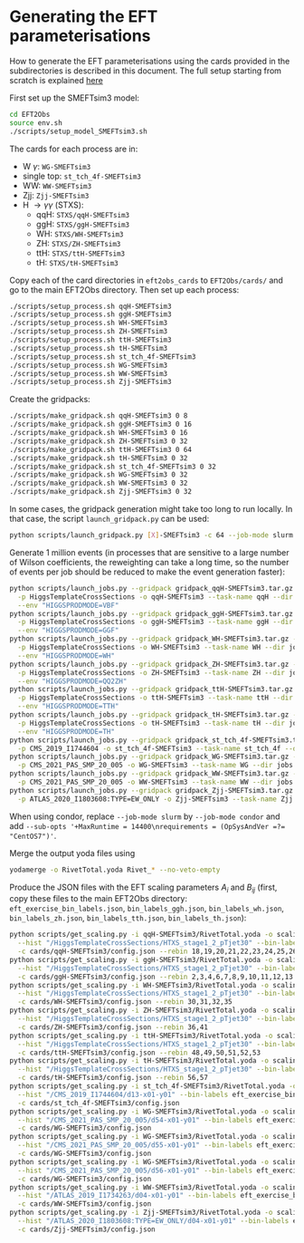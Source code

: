 # Generating the EFT parameterisations

How to generate the EFT parameterisations using the cards provided in the subdirectories is described in this document. The full setup starting from scratch is explained [here](STXS/README.md)

First set up the SMEFTsim3 model:
```sh
cd EFT2Obs
source env.sh
./scripts/setup_model_SMEFTsim3.sh
```
The cards for each process are in:
- W $\gamma$: `WG-SMEFTsim3`
- single top: `st_tch_4f-SMEFTsim3`
- WW: `WW-SMEFTsim3`
- Zjj: `Zjj-SMEFTsim3`
- H $\rightarrow \gamma\gamma$ (STXS): 
  - qqH: `STXS/qqH-SMEFTsim3`
  - ggH: `STXS/ggH-SMEFTsim3`
  - WH: `STXS/WH-SMEFTsim3`
  - ZH: `STXS/ZH-SMEFTsim3`
  - ttH: `STXS/ttH-SMEFTsim3`
  - tH: `STXS/tH-SMEFTsim3`

Copy each of the card directories in `eft2obs_cards` to `EFT2Obs/cards/` and go to the main EFT2Obs directory. Then set up each process:
```sh
./scripts/setup_process.sh qqH-SMEFTsim3
./scripts/setup_process.sh ggH-SMEFTsim3
./scripts/setup_process.sh WH-SMEFTsim3
./scripts/setup_process.sh ZH-SMEFTsim3
./scripts/setup_process.sh ttH-SMEFTsim3
./scripts/setup_process.sh tH-SMEFTsim3
./scripts/setup_process.sh st_tch_4f-SMEFTsim3
./scripts/setup_process.sh WG-SMEFTsim3
./scripts/setup_process.sh WW-SMEFTsim3
./scripts/setup_process.sh Zjj-SMEFTsim3
```
Create the gridpacks:
```sh
./scripts/make_gridpack.sh qqH-SMEFTsim3 0 8
./scripts/make_gridpack.sh ggH-SMEFTsim3 0 16
./scripts/make_gridpack.sh WH-SMEFTsim3 0 16
./scripts/make_gridpack.sh ZH-SMEFTsim3 0 32
./scripts/make_gridpack.sh ttH-SMEFTsim3 0 64
./scripts/make_gridpack.sh tH-SMEFTsim3 0 32
./scripts/make_gridpack.sh st_tch_4f-SMEFTsim3 0 32
./scripts/make_gridpack.sh WG-SMEFTsim3 0 32
./scripts/make_gridpack.sh WW-SMEFTsim3 0 32
./scripts/make_gridpack.sh Zjj-SMEFTsim3 0 32
```
In some cases, the gridpack generation might take too long to run locally. In that case, the script `launch_gridpack.py` can be used:
```sh
python scripts/launch_gridpack.py [X]-SMEFTsim3 -c 64 --job-mode slurm --task_name [X]_gridpack
```
Generate 1 million events (in processes that are sensitive to a large number of Wilson coefficients, the reweighting can take a long time, so the number of events per job should be reduced to make the event generation faster):
```sh
python scripts/launch_jobs.py --gridpack gridpack_qqH-SMEFTsim3.tar.gz -j 50 -s 1 -e 20000 \
  -p HiggsTemplateCrossSections -o qqH-SMEFTsim3 --task-name qqH --dir jobs --job-mode slurm \
  --env "HIGGSPRODMODE=VBF"
python scripts/launch_jobs.py --gridpack gridpack_ggH-SMEFTsim3.tar.gz -j 50 -s 1 -e 20000 \
  -p HiggsTemplateCrossSections -o ggH-SMEFTsim3 --task-name ggH --dir jobs --job-mode slurm \
  --env "HIGGSPRODMODE=GGF"
python scripts/launch_jobs.py --gridpack gridpack_WH-SMEFTsim3.tar.gz -j 50 -s 1 -e 20000 \
  -p HiggsTemplateCrossSections -o WH-SMEFTsim3 --task-name WH --dir jobs --job-mode slurm \
  --env "HIGGSPRODMODE=WH"
python scripts/launch_jobs.py --gridpack gridpack_ZH-SMEFTsim3.tar.gz -j 50 -s 1 -e 20000 \
  -p HiggsTemplateCrossSections -o ZH-SMEFTsim3 --task-name ZH --dir jobs --job-mode slurm \
  --env "HIGGSPRODMODE=QQ2ZH"
python scripts/launch_jobs.py --gridpack gridpack_ttH-SMEFTsim3.tar.gz -j 200 -s 1 -e 5000 \
  -p HiggsTemplateCrossSections -o ttH-SMEFTsim3 --task-name ttH --dir jobs --job-mode slurm \
  --env "HIGGSPRODMODE=TTH"
python scripts/launch_jobs.py --gridpack gridpack_tH-SMEFTsim3.tar.gz -j 100 -s 1 -e 10000 \
  -p HiggsTemplateCrossSections -o tH-SMEFTsim3 --task-name tH --dir jobs --job-mode slurm \
  --env "HIGGSPRODMODE=TH"
python scripts/launch_jobs.py --gridpack gridpack_st_tch_4f-SMEFTsim3.tar.gz -j 50 -s 1 -e 20000 \
  -p CMS_2019_I1744604 -o st_tch_4f-SMEFTsim3 --task-name st_tch_4f --dir jobs --job-mode slurm
python scripts/launch_jobs.py --gridpack gridpack_WG-SMEFTsim3.tar.gz -j 50 -s 1 -e 20000 \
  -p CMS_2021_PAS_SMP_20_005 -o WG-SMEFTsim3 --task-name WG --dir jobs --job-mode slurm
python scripts/launch_jobs.py --gridpack gridpack_WW-SMEFTsim3.tar.gz -j 50 -s 1 -e 20000 \
  -p CMS_2021_PAS_SMP_20_005 -o WW-SMEFTsim3 --task-name WW --dir jobs --job-mode slurm
python scripts/launch_jobs.py --gridpack gridpack_Zjj-SMEFTsim3.tar.gz -j 100 -s 1 -e 10000 \
  -p ATLAS_2020_I1803608:TYPE=EW_ONLY -o Zjj-SMEFTsim3 --task-name Zjj --dir jobs --job-mode slurm
```
When using condor, replace `--job-mode slurm` by `--job-mode condor` and add `--sub-opts '+MaxRuntime = 14400\nrequirements = (OpSysAndVer =?= "CentOS7")'`.

Merge the output yoda files using
```sh
yodamerge -o RivetTotal.yoda Rivet_* --no-veto-empty
```
Produce the JSON files with the EFT scaling parameters $A_{i}$ and $B_{ij}$ (first, copy these files to the main EFT2Obs directory: `eft_exercise_bin_labels.json`, `bin_labels_ggh.json`, `bin_labels_wh.json`, `bin_labels_zh.json`, `bin_labels_tth.json`, `bin_labels_th.json`):
```sh
python scripts/get_scaling.py -i qqH-SMEFTsim3/RivetTotal.yoda -o scaling_qqH-SMEFTsim3 \
  --hist "/HiggsTemplateCrossSections/HTXS_stage1_2_pTjet30" --bin-labels eft_exercise_bin_labels.json \
  -c cards/qqH-SMEFTsim3/config.json --rebin 18,19,20,21,22,23,24,25,26,27,28,29
python scripts/get_scaling.py -i ggH-SMEFTsim3/RivetTotal.yoda -o scaling_ggH-SMEFTsim3 \
  --hist "/HiggsTemplateCrossSections/HTXS_stage1_2_pTjet30" --bin-labels bin_labels_ggh.json \
  -c cards/ggH-SMEFTsim3/config.json --rebin 2,3,4,6,7,8,9,10,11,12,13
python scripts/get_scaling.py -i WH-SMEFTsim3/RivetTotal.yoda -o scaling_WH-SMEFTsim3 \
  --hist "/HiggsTemplateCrossSections/HTXS_stage1_2_pTjet30" --bin-labels bin_labels_wh.json \
  -c cards/WH-SMEFTsim3/config.json --rebin 30,31,32,35
python scripts/get_scaling.py -i ZH-SMEFTsim3/RivetTotal.yoda -o scaling_ZH-SMEFTsim3 \
  --hist "/HiggsTemplateCrossSections/HTXS_stage1_2_pTjet30" --bin-labels bin_labels_zh.json \
  -c cards/ZH-SMEFTsim3/config.json --rebin 36,41
python scripts/get_scaling.py -i ttH-SMEFTsim3/RivetTotal.yoda -o scaling_ttH-SMEFTsim3 \
  --hist "/HiggsTemplateCrossSections/HTXS_stage1_2_pTjet30" --bin-labels bin_labels_tth.json \
  -c cards/ttH-SMEFTsim3/config.json --rebin 48,49,50,51,52,53
python scripts/get_scaling.py -i tH-SMEFTsim3/RivetTotal.yoda -o scaling_tH-SMEFTsim3 \
  --hist "/HiggsTemplateCrossSections/HTXS_stage1_2_pTjet30" --bin-labels bin_labels_th.json \
  -c cards/tH-SMEFTsim3/config.json --rebin 56,57
python scripts/get_scaling.py -i st_tch_4f-SMEFTsim3/RivetTotal.yoda -o scaling_st_tch_4f-SMEFTsim3 \
  --hist "/CMS_2019_I1744604/d13-x01-y01" --bin-labels eft_exercise_bin_labels.json \
  -c cards/st_tch_4f-SMEFTsim3/config.json
python scripts/get_scaling.py -i WG-SMEFTsim3/RivetTotal.yoda -o scaling_WG-SMEFTsim3-d54-x01-y01 \
  --hist "/CMS_2021_PAS_SMP_20_005/d54-x01-y01" --bin-labels eft_exercise_bin_labels.json \
  -c cards/WG-SMEFTsim3/config.json
python scripts/get_scaling.py -i WG-SMEFTsim3/RivetTotal.yoda -o scaling_WG-SMEFTsim3-d55-x01-y01 \
  --hist "/CMS_2021_PAS_SMP_20_005/d55-x01-y01" --bin-labels eft_exercise_bin_labels.json \
  -c cards/WG-SMEFTsim3/config.json
python scripts/get_scaling.py -i WG-SMEFTsim3/RivetTotal.yoda -o scaling_WG-SMEFTsim3-d56-x01-y01 \
  --hist "/CMS_2021_PAS_SMP_20_005/d56-x01-y01" --bin-labels eft_exercise_bin_labels.json \
  -c cards/WG-SMEFTsim3/config.json
python scripts/get_scaling.py -i WW-SMEFTsim3/RivetTotal.yoda -o scaling_WW-SMEFTsim3 \
  --hist "/ATLAS_2019_I1734263/d04-x01-y01" --bin-labels eft_exercise_bin_labels.json \
  -c cards/WW-SMEFTsim3/config.json
python scripts/get_scaling.py -i Zjj-SMEFTsim3/RivetTotal.yoda -o scaling_Zjj-SMEFTsim3 \
  --hist "/ATLAS_2020_I1803608:TYPE=EW_ONLY/d04-x01-y01" --bin-labels eft_exercise_bin_labels.json \
  -c cards/Zjj-SMEFTsim3/config.json
```

